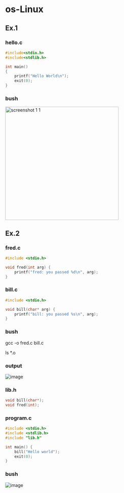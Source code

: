 # os-Linux
## Ex.1
### hello.c
```C
#include<stdio.h>
#include<stdlib.h>

int main()
{
	printf("Hello World\n");
	exit(0);
}
```
### bush
<img width="358" alt="screenshot 1 1" src="https://user-images.githubusercontent.com/63101910/93661784-3ff5c880-fa63-11ea-877a-b9f7fa990676.PNG">

## Ex.2
### fred.c
```C
#include <stdio.h>

void fred(int arg) {
    printf("fred: you passed %d\n", arg);
}
```

### bill.c
```C
#include <stdio.h>

void bill(char* arg) {
    printf("bill: you passed %s\n", arg);
}
```
### bush
gcc -o fred.c bill.c

ls *.o

### output
![image](https://user-images.githubusercontent.com/63101910/93662952-b0551780-fa6c-11ea-9180-11a2a875dc5d.png)

### lib.h
```C
void bill(char*);
void fred(int);
```
### program.c
```C
#include <stdio.h>
#include <stdlib.h>
#include "lib.h"

int main() {
    bill("Hello world");
    exit(0);
}
```
### bush
![image](https://user-images.githubusercontent.com/63101910/93663017-3e310280-fa6d-11ea-99cd-acad9d88e382.png)









